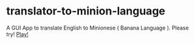 # translator-to-minion-language
A GUI App to translate English to Minionese ( Banana Language ).
Please try!
[Play!](https://speak-minionese-language.netlify.app/)
